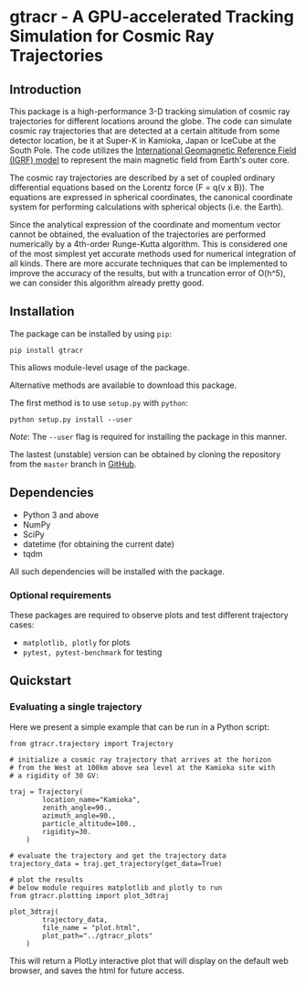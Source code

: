 # gtracr - A GPU-accelerated Tracking Simulation for Cosmic Ray Trajectories

## Introduction

This package is a high-performance 3-D tracking simulation of cosmic ray trajectories for different locations around the globe. The code can simulate cosmic ray trajectories that are detected at a certain altitude from some detector location, be it at Super-K in Kamioka, Japan or IceCube at the South Pole. The code utilizes the [International Geomagnetic Reference Field (IGRF) model](https://www.ngdc.noaa.gov/IAGA/vmod/igrf.html) to represent the main magnetic field from Earth's outer core.

The cosmic ray trajectories are described by a set of coupled ordinary differential equations based on the Lorentz force (F = q(v x B)). The equations are expressed in spherical coordinates, the canonical coordinate system for performing calculations with spherical objects (i.e. the Earth).

Since the analytical expression of the coordinate and momentum vector cannot be obtained, the evaluation of the trajectories are performed numerically by a 4th-order Runge-Kutta algorithm. This is considered one of the most simplest yet accurate methods used for numerical integration of all kinds. There are more accurate techniques that can be implemented to improve the accuracy of the results, but with a truncation error of O(h^5), we can consider this algorithm already pretty good.

<!--
The notion "high-performance" does not come without a meaning. We intend to create our package such that the evaluation of these trajectories can be performed with **1,000,000** particles **simultaneously** at approximately **5 seconds max!** This is achieved by the aid of multi-threading, i.e. parallelization of processes across different threads of CPU / GPU cores. We intend to mainly utilize the thousands of GPU cores to perform such evaluations in a very fast manner. See the performance section for more details and benchmarks. **_This is not implemented yet, please wait for future versions!_** -->

## Installation

The package can be installed by using `pip`:

```
pip install gtracr
```

This allows module-level usage of the package.

Alternative methods are available to download this package.

The first method is to use `setup.py` with `python`:

```
python setup.py install --user
```

_Note_: The `--user` flag is required for installing the package in this manner.

The lastest (unstable) version can be obtained by cloning the repository from the `master` branch in [GitHub](https://github.com/kwat0308/gtracr).

## Dependencies

- Python 3 and above
- NumPy
- SciPy
- datetime (for obtaining the current date)
- tqdm

All such dependencies will be installed with the package.

### Optional requirements

These packages are required to observe plots and test different trajectory cases:

- `matplotlib, plotly` for plots
- `pytest, pytest-benchmark` for testing

## Quickstart

### Evaluating a single trajectory

Here we present a simple example that can be run in a Python script:

```
from gtracr.trajectory import Trajectory

# initialize a cosmic ray trajectory that arrives at the horizon
# from the West at 100km above sea level at the Kamioka site with
# a rigidity of 30 GV:

traj = Trajectory(
        location_name="Kamioka",
        zenith_angle=90.,
        azimuth_angle=90.,
        particle_altitude=100.,
        rigidity=30.
    )

# evaluate the trajectory and get the trajectory data
trajectory_data = traj.get_trajectory(get_data=True)

# plot the results
# below module requires matplotlib and plotly to run
from gtracr.plotting import plot_3dtraj

plot_3dtraj(
		trajectory_data,
        file_name = "plot.html",
        plot_path="../gtracr_plots"
    )
```

This will return a PlotLy interactive plot that will display on the default web browser, and saves the html for future access.
